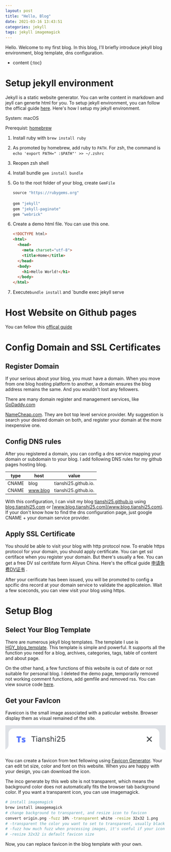 ```yaml
---
layout: post
title: "Hello, Blog"
date: 2021-03-16 13:43:51
categories: jekyll
tags: jekyll imagemagick
---
```

Hello. Welcome to my first blog.  In this blog, I'll briefly introduce jekyll blog environment, blog template, dns configuration.





* content
{:toc}
# Setup jekyll environment

Jekyll is a static website generator. You can write content in markdown and jeyll can generte html for you. To setup jekyll environment, you can follow the offical guide [here](https://jekyllrb.com/docs/step-by-step/01-setup/). Here's how I setup my jekyll environment.

System: macOS

Prerequist: [homebrew](https://docs.brew.sh)

1. Install ruby with `brew install ruby `

2. As promoted by homebrew, add ruby to `PATH`. For zsh, the command is `echo 'export PATH=" :$PATH"' >> ~/.zshrc`

3. Reopen zsh shell

4. Install bundle `gem install bundle`

5. Go to the root folder of your blog, create `GemFile`

   ```ruby
   source "https://rubygems.org"
   
   gem "jekyll"
   gem "jekyll-paginate"
   gem "webrick"
   ```
   
6. Create a demo html file. You can use this one.

   ```html
   <!DOCTYPE html>
   <html>
     <head>
       <meta charset="utf-8">
       <title>Home</title>
     </head>
     <body>
       <h1>Hello World!</h1>
     </body>
   </html>
   ```

7. Execute`bundle install` and  `bundle exec jekyll serve

# Host Website on Github pages

You can fellow this [offical guide](https://pages.github.com/)

# Config Domain and SSL Certificates

## Register Domain

If your serious about your blog, you must have a domain. When you move from one blog hosting platform to another, a domain ensures  the blog address remains the same. And you wouldn't lost any fellowers.

There are many domain register and management services, like [GoDaddy.com](http://godaddy.com/)

[NameCheap.com](http://namecheap.com/). They are bot top level service provider. My suggestion is search your desired domain on both, and register your domain at the more inexpensive one.

## Config DNS rules

After you registered a domain, you can config a dns service mapping your domain or subdomain to your blog. I add following DNS rules for my github pages hosting blog.

| type | host     | value |
| ----- | -------- | -------------------- |
| CNAME | blog     | tianshi25.github.io. |
| CNAME | www.blog | tianshi25.github.io. |

With this configuration, I can visit my blog [tianshi25.github.io](tianshi25.github.io) using [blog.tianshi25.com](blog.tianshi25.com) or [www.blog.tianshi25.com](www.blog.tianshi25.com). If your don't know how to find the dns configuration page, just google CNAME + your domain service provider.

## Apply SSL Certificate

You should be able to visit your blog with http protocol now. To enable https protocol for your domain, you should apply certificate. You can get ssl certiface when you register your domain. But there's usually a fee. You can get a free DV ssl ceritifate form Aliyun China. Here's the offical guide [申请免费DV证书](https://help.aliyun.com/document_detail/156645.htm?spm=a2c4g.11186623.2.2.61fa2a15lBW5UP#task-2436672) .

After your cerificate has been issued, you will be promoted to config a spcific dns record at your domain service to validate the applicateion. Wait a few sceconds, you can view visit your blog using https.

# Setup Blog

## Select Your Blog Template

There are numerous jekyll blog templates. The template I use is [HGY_blog_template](https://github.com/Gaohaoyang/gaohaoyang.github.io). This template is simple and powerful. It supports all the function you need for a blog, archives, categories, tags, table of content and about page.

On the other hand, a few functions of this website is out of date or not suitable for personal blog. I deleted the demo page, temporarily removed not working comment functions, add gemfile and removed rss. You can view source code [here](https://github.com/tianshi25/tianshi25.github.io).

## Get your FavIcon

Faveicon is the small image associated with a paticular website. Browser display them as visual remained of the site. 

![image-20210321213939965](https://raw.githubusercontent.com/tianshi25/ImageService/main/image-20210321213939965.png)

You can create a favicon from text fellowing using [Favicon Generator](https://favicon.io/favicon-generator/). Your can edit txt size, color and font on this website. When you are happy with your design, you can download the icon.

The inco generate by this web site is not transparent, which means the background color does not automatically fits the browser tab background color. If you want a transparent icon, you can use imagemagick.

```bash
# install imagemagick
brew install imaagemagick
# change background to transparent, and resize icon to favicon
convert origin.png -fuzz 10% -transparent white -resize 32x32 1.png
# -transparent the color you want to set to transparent, usually black or white
# -fuzz how much fuzz when processing images, it's useful if your icon has gradient effect
# -resize 32x32 is default favicon size
```

Now, you can replace favicon in the blog template with your own.

